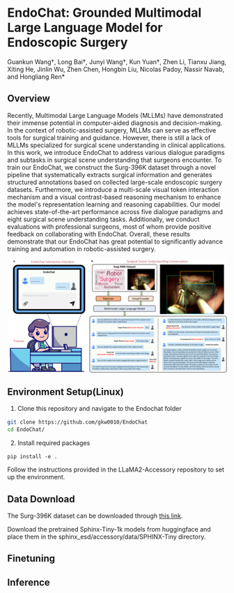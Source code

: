 # EndoChat: Grounded Multimodal Large Language Model for Endoscopic Surgery
Guankun Wang†, Long Bai†, Junyi Wang†, Kun Yuan†, Zhen Li, Tianxu Jiang, Xiting He, Jinlin Wu, Zhen Chen, Hongbin Liu, Nicolas Padoy, Nassir Navab, and Hongliang Ren* <br/>

## Overview
Recently, Multimodal Large Language Models (MLLMs) have demonstrated their immense potential in computer-aided diagnosis and decision-making. In the context of robotic-assisted surgery, MLLMs can serve as effective tools for surgical training and guidance. However, there is still a lack of MLLMs specialized for surgical scene understanding in clinical applications. In this work, we introduce EndoChat to address various dialogue paradigms and subtasks in surgical scene understanding that surgeons encounter. To train our EndoChat, we construct the Surg-396K dataset through a novel pipeline that systematically extracts surgical information and generates structured annotations based on collected large-scale endoscopic surgery datasets. Furthermore, we introduce a multi-scale visual token interaction mechanism and a visual contrast-based reasoning mechanism to enhance the model's representation learning and reasoning capabilities. Our model achieves state-of-the-art performance across five dialogue paradigms and eight surgical scene understanding tasks. Additionally, we conduct evaluations with professional surgeons, most of whom provide positive feedback on collaborating with EndoChat. Overall, these results demonstrate that our EndoChat has great potential to significantly advance training and automation in robotic-assisted surgery.
<p align="center">
  <img 
    width="1000"
    src="./figures/overview.png"
  >
</p>



## Environment Setup(Linux)
1. Clone this repository and navigate to the Endochat folder
```bash
git clone https://github.com/gkw0010/EndoChat
cd EndoChat/
```

2. Install required packages
```Shell
pip install -e .
```
Follow the instructions provided in the LLaMA2-Accessory repository to set up the environment.

## Data Download
The Surg-396K dataset can be downloaded through [this link](https://mycuhk-my.sharepoint.com/:f:/g/personal/1155180074_link_cuhk_edu_hk/Eo_sCGxP1ZRKu72NT10fQhkBrJCg9brRs_D_peG7EaxPIg?e=nVvOyQ).

Download the pretrained Sphinx-Tiny-1k models from huggingface and place them in the sphinx_esd/accessory/data/SPHINX-Tiny directory.
## Finetuning
## Inference


